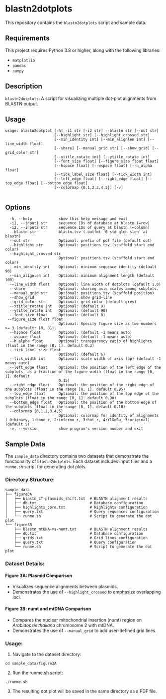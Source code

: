 # blastn2dotplots

This repository contains the `blastn2dotplots` script and sample data.



## Requirements
This project requires Python 3.8 or higher, along with the following libraries:
- `matplotlib`
- `pandas`
- `numpy`

## Description
`blastn2dotplots`: A script for visualizing multiple dot-plot alignments from BLASTN output.

## Usage
```
usage: blastn2dotplot [-h] -i1 str [-i2 str] --blastn str [--out str]
                      [--highlight str] [--highlight_crossed str]
                      [--min_identity int] [--min_alignlen int] [--line_width float]
                      [--share] [--manual_grid str] [--show_grid] [--grid_color str]
                      [--xtitle_rotate int] [--ytitle_rotate int]
                      [--font_size float] [--figure_size float float]
                      [--hspace float] [--wspace float] [--h_alpha float]
                      [--tick_label_size float] [--tick_width int]
                      [--left_edge float] [--right_edge float] [--top_edge float] [--bottom_edge float]
                      [--colormap {0,1,2,3,4,5}] [-v]
                      
```

## Options
```
  -h, --help            show this help message and exit
  -i1, --input1 str     sequence IDs of database at blastn (=row)
  -i2, --input2 str     sequence IDs of query at blastn (=column)
  --blastn str          blastn.tsv (-outfmt '6 std qlen slen' at blastn)
  --out str             Optional: prefix of pdf file (default out)
  --highlight str       Optional: positions.tsv (scaffold start end color)
  --highlight_crossed str
                        Optional: positions.tsv (scaffold start end color)
  --min_identity int    Optional: minimum sequence identity (default 90)
  --min_alignlen int    Optional: minimum alignment length (default 100)
  --line_width float    Optional: line width of dotplots (default 1.0)
  --share               Optional: sharing axis scales among subplots.
  --manual_grid str     Optional: positions.tsv (scaffold position)
  --show_grid           Optional: show grid-line
  --grid_color str      Optional: grid color (default grey)
  --xtitle_rotate int   Optional: (default 0)
  --ytitle_rotate int   Optional: (default 90)
  --font_size float     Optional: (default 8)
 --figure_size float float
                        Optional: Specify figure size as two numbers >= 3 (default: [8, 8]).
  --hspace float        Optional: (default -1 means auto)
  --wspace float        Optional: (default -1 means auto)
  --h_alpha float       Optional: transparency ratio of highlights (float in the range [0, 1]. default 0.3)
  --tick_label_size float
                        Optional: (default 6)
  --tick_width int      Optional: scale width of axis (bp) (default -1 means auto)
  --left_edge float     Optional: the position of the left edge of the subplots, as a fraction of the figure width (float in the range [0, 1]. default
                        0.15)
  --right_edge float    Optional: the position of the right edge of the subplots (float in the range [0, 1]. default 0.95)
  --top_edge float      Optional: the position of the top edge of the subplots (float in the range [0, 1]. default 0.90)
  --bottom_edge float   Optional: the position of the bottom edge of the subplots (float in the range [0, 1]. default 0.10)
  --colormap {0,1,2,3,4,5}
                        Optional: colormap for identity of alignments ( 0:binary, 1:bone_r, 2:inferno_r, 3:hot_r, 4:YlGnBu, 5:original) (default 5)
  -v, --version         show program's version number and exit

```

## Sample Data
The `sample_data` directory contains two datasets that demonstrate the functionality of `blastn2dotplots`. Each dataset includes input files and a `runme.sh` script for generating dot plots.

### Directory Structure:
```
sample_data
├── figure3A
│   ├── blastn_LT-plasmids_shift.txt  # BLASTN alignment results
│   ├── db.txt                        # Database configuration
│   ├── highlights_core.txt           # Highlights configuration
│   ├── query.txt                     # Query sequences configuration
│   └── runme.sh                      # Script to generate the dot plot
└── figure3B
    ├── blastn_mtDNA-vs-numt.txt      # BLASTN alignment results
    ├── db.txt                        # Database configuration
    ├── grids.txt                     # Grid lines configuration
    ├── query.txt                     # Query configuration
    └── runme.sh                      # Script to generate the dot plot
```
### Dataset Details:
#### Figure 3A: Plasmid Comparison
- Visualizes sequence alignments between plasmids.
- Demonstrates the use of `--highlight_crossed` to emphasize overlapping loci.

#### Figure 3B: numt and mtDNA Comparison
- Compares the nuclear mitochondrial insertion (numt) region on *Arabidopsis thaliana* chromosome 2 with mtDNA.
- Demonstrates the use of `--manual_grid` to add user-defined grid lines.

### Usage:
1. Navigate to the dataset directory:
```
cd sample_data/figure3A
```
2. Run the runme.sh script:
```
./runme.sh
```
3. The resulting dot plot will be saved in the same directory as a PDF file.
